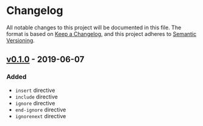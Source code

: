<!-- markdownlint-disable MD024 -->

# Changelog #

All notable changes to this project will be documented in this file.
The format is based on [Keep a Changelog](https://keepachangelog.com/en/1.0.0/),
and this project adheres to [Semantic Versioning](https://semver.org/spec/v2.0.0.html).

## [v0.1.0] - 2019-06-07 ##

### Added ###

* `insert` directive
* `include` directive
* `ignore` directive
* `end-ignore` directive
* `ignorenext` directive

[v0.1.0]: https://github.com/SpEZiiL/spp/releases/tag/v0.1.0
